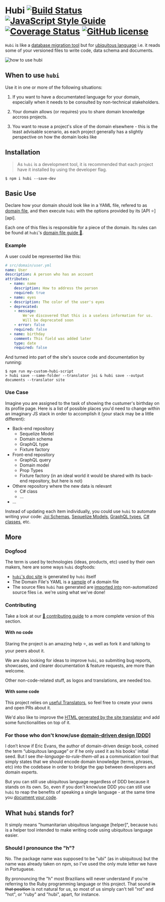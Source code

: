 # Hubi [![Build Status][ci-badge]][ci] [![JavaScript Style Guide][js-standard-badge]][js-standard] [![Coverage Status][coverage-badge]][coverage] [![GitHub license][license-badge]][license]

`Hubi` is like a [database migration tool][ORM] but for [ubiquitous language][UbiquitousLanguage] i.e. it reads some of your versioned files to write code, data schema and documents.

<img src="./assets/hubi.gif" alt="how to use hubi" title="how to use hubi" />

## When to use `hubi`

Use it in one or more of the following situations:

1. If you want to have a documentated language for your domain, especially when it needs to be consulted by non-technical stakeholders.

2. Your domain allows (or requires) you to share domain knowledge accross projects.

3. You want to reuse a project's slice of the domain elsewhere - this is the least advisable scenario, as each project generally has a slightly perspective on how the domain looks like

## Installation

> As `hubi` is a development tool, it is recommended that each project have it installed by using the developer flag.

```
$ npm i hubi --save-dev
```

## Basic Use

Declare how your domain should look like in a YAML file, refered to as [domain file](domain-file), and then execute `hubi` with the options provided by its [API :star:][api].

Each one of this files is responsible for a piece of the domain. Its rules can be found at `hubi`'s [domain file guide :green_book:](./docs/domain-file-guide.md).

### Example

A user could be represented like this:

```yaml
# src/domain/user.yml
name: User
description: A person who has an account
attributes:
  - name: name
    description: How to address the person
    required: true
  - name: eyes
  - description: The color of the user's eyes
  - deprecated:
    - message:
        We've discovered that this is a useless information for us.
        Will be deprecated soon
    - error: false
    required: false
  - name: birthday
    comment: This field was added later
    type: date
    required: false
```

And turned into part of the site's source code and documentation by running:

```
$ npm run my-custom-hubi-script
> hubi save --same-folder --translator joi & hubi save --output documents --translator site
```

### Use Case

Imagine you are assigned to the task of showing the custumer's birthday on its profile page. Here is a list of possible places you'd need to change within an imaginary JS stack in order to accomplish it (your stack may be a little different):

* Back-end repository
  - Sequelize Model
  - Domain schema
  - GraphQL type
  - Fixture factory
* Front-end repository
  - GraphQL query
  - Domain model
  - Prop Types
  - Fixture factory (in an ideal world it would be shared with its back-end repository, but here is not)
* Othere repository where the new data is relevant
  - C# class
  - ...
* ...

Instead of updating each item individually, you could use `hubi` to automate writing your code: [Joi Schemas](https://github.com/mvcds/hubi/issues/17), [Sequelize Models](https://github.com/mvcds/hubi/issues/26), [GraphQL types](https://github.com/mvcds/hubi/issues/27), [C# classes](https://github.com/mvcds/hubi/issues/28), etc.

## More

### Dogfood

The term is used by technologies (ideas, products, etc) used by their own makers, here are some ways `hubi` dogfoods:

* [`hubi`'s doc site](https://mvcds.github.io/hubi#all) is generated by `hubi` itself
* The Domain File's YAML is a [sample](src/Domain/Entities/UbiquitousToken/domain-file.yml) of a domain file
* The source files `hubi` has generated are [imported into](https://github.com/mvcds/hubi/blob/523eb385e8f950224ee7791c8fd4edb47986ee4c/src/Domain/Objects/AttributeParser/Attributes/Attribute.js#L3) non-automatized source files i.e. we're using what we've done!

### Contributing

Take a look at our [:green_book: contributing guide](CONTRIBUTING.md) to a more complete version of this section.

#### With no code

Staring the project is an amazing help :star:, as well as fork it and talking to your peers about it.

We are also looking for ideas to improve `hubi`, so submiting bug reports, showcases, and clearer documentation & feature requests, are more than welcome.

Other non-code-related stuff, as logos and translations, are needed too.

#### With some code

This project relies on [useful Translators](https://github.com/mvcds/hubi/projects/2), so feel free to create your owns and open PRs about it.

We'd also like to improve the [HTML generated by the site translator](https://github.com/mvcds/hubi/issues/35) and add some functionalities on top of it.

### For those who don't know/use [domain-driven design [DDD]](https://airbrake.io/blog/software-design/domain-driven-design)

I don’t know if Eric Evans, the author of domain-driven design book, coined the term “ubiquitous language” or if he only used it as his books' initial seed. But I see *the-language-to-rule-them-all* as a communication tool that simply states that we should encode domain knowledge (terms, phrases, etc) into the codebase in order to bridge the gap between developers and domain experts.

But you can still use ubiquitous language regardless of DDD because it stands on its own. So, even if you don't know/use DDD you can still use `hubi` to reap the benefits of speaking a single language - at the same time you [document your code](https://developers.redhat.com/blog/2017/06/21/documentation-as-code/).

## What `hubi` stands for?

It simply means "humanitarian ubiquitous language [helper]", because `hubi` is a helper tool intended to make writing code using ubiquitous language easier.

### Should I pronounce the "h"?

No. The package name was supposed to be "ubi" (as in ubiquitous) but the name was already taken on npm, so I've used the only mute letter we have in Portuguese.

By pronouncing the "h" most Brazilians will never understand if you're referring to the Ruby programming language or this project. That sound ~~in that position~~ is not natural for us, so most of us simply can't tell "rot" and "hot", or "ruby" and "hubi", apart, for instance.

[ci-badge]: https://travis-ci.org/mvcds/hubi.svg?branch=master
[ci]: https://travis-ci.org/mvcds/hubi
[js-standard-badge]: https://img.shields.io/badge/code_style-standard-brightgreen.svg
[js-standard]: https://standardjs.com
[coverage-badge]: https://coveralls.io/repos/github/mvcds/hubi/badge.svg?branch=master
[coverage]: https://coveralls.io/github/mvcds/hubi?branch=master
[license-badge]: https://img.shields.io/github/license/mvcds/hubi.svg?style=flat-square
[license]: https://github.com/mvcds/hubi/blob/master/LICENSE
[ORM]: https://en.wikipedia.org/wiki/Schema_migration
[UbiquitousLanguage]: https://martinfowler.com/bliki/UbiquitousLanguage.html
